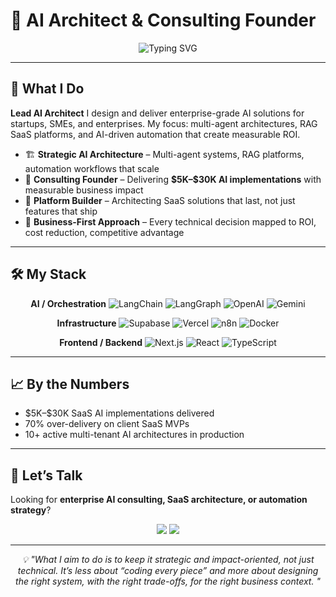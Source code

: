 

# 🚀 AI Architect & Consulting Founder

<div align="center">  
  <img src="https://readme-typing-svg.herokuapp.com?font=Fira+Code&weight=600&size=26&pause=1000&color=00D9FF&center=true&vCenter=true&width=600&height=60&lines=AI+Architect+%7C+Multi-Agent+Systems;Enterprise+RAG+%26+Automation;Founder+%7C+Consultant+%7C+Builder" alt="Typing SVG" />  
</div>  

---

## 🎯 What I Do

**Lead AI Architect** I design and deliver enterprise-grade AI solutions for startups, SMEs, and enterprises. My focus: multi-agent architectures, RAG SaaS platforms, and AI-driven automation that create measurable ROI.

* 🏗 **Strategic AI Architecture** – Multi-agent systems, RAG platforms, automation workflows that scale
* 💼 **Consulting Founder** – Delivering **\$5K–\$30K AI implementations** with measurable business impact
* 🚀 **Platform Builder** – Architecting SaaS solutions that last, not just features that ship
* 🎯 **Business-First Approach** – Every technical decision mapped to ROI, cost reduction, competitive advantage

---

## 🛠️ My Stack

<div align="center">  

**AI / Orchestration**
![LangChain](https://img.shields.io/badge/LangChain-1C3C3C?style=for-the-badge\&logo=chainlink\&logoColor=white)
![LangGraph](https://img.shields.io/badge/LangGraph-20232A?style=for-the-badge\&logo=graph\&logoColor=white)
![OpenAI](https://img.shields.io/badge/OpenAI-412991?style=for-the-badge\&logo=openai\&logoColor=white)
![Gemini](https://img.shields.io/badge/Gemini-4285F4?style=for-the-badge\&logo=google\&logoColor=white)

**Infrastructure**
![Supabase](https://img.shields.io/badge/Supabase-3ECF8E?style=for-the-badge\&logo=supabase\&logoColor=white)
![Vercel](https://img.shields.io/badge/Vercel-000000?style=for-the-badge\&logo=vercel\&logoColor=white)
![n8n](https://img.shields.io/badge/n8n-0F6CFF?style=for-the-badge\&logo=n8n\&logoColor=white)
![Docker](https://img.shields.io/badge/Docker-2496ED?style=for-the-badge\&logo=docker\&logoColor=white)

**Frontend / Backend**
![Next.js](https://img.shields.io/badge/Next.js-000000?style=for-the-badge\&logo=next.js\&logoColor=white)
![React](https://img.shields.io/badge/React-61DAFB?style=for-the-badge\&logo=react\&logoColor=black)
![TypeScript](https://img.shields.io/badge/TypeScript-3178C6?style=for-the-badge\&logo=typescript\&logoColor=white)

</div>  

---



## 📈 By the Numbers

* \$5K–\$30K SaaS AI implementations delivered
* 70% over-delivery on client SaaS MVPs
* 10+ active multi-tenant AI architectures in production

---

## 🤝 Let’s Talk

Looking for **enterprise AI consulting, SaaS architecture, or automation strategy**?

<div align="center">  
  <a href="mailto:nic.chin@bitto.tech"><img src="https://img.shields.io/badge/Email-D14836?style=for-the-badge&logo=gmail&logoColor=white"/></a>  
  <a href="https://nicchin.com"><img src="https://img.shields.io/badge/Portfolio-000000?style=for-the-badge&logo=About.me&logoColor=white"/></a>  
</div>  

---

<div align="center">  
  <i>💡 "What I aim to do is to keep it strategic and impact-oriented, not just technical. It’s less about “coding every piece” and more about designing the right system, with the right trade-offs, for the right business context.
"</i>  
</div>  

